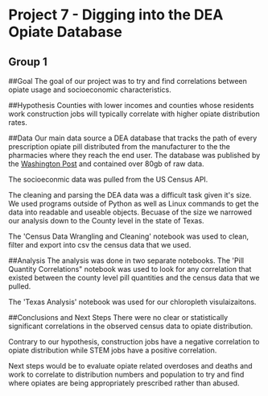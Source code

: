 # Project 7 - Digging into the DEA Opiate Database
## Group 1

##Goal
The goal of our project was to try and find correlations between opiate usage and socioeconomic characteristics.


##Hypothesis
Counties with lower incomes and counties whose residents work construction jobs will typically correlate with higher opiate distribution rates.


##Data
Our main data source a DEA database that tracks the path of every prescription opiate pill distributed from the manufacturer to the the pharmacies where they reach the end user. The database was published by the [Washington Post](https://www.washingtonpost.com/investigations/76-billion-opioid-pills-newly-released-federal-data-unmasks-the-epidemic/2019/07/16/5f29fd62-a73e-11e9-86dd-d7f0e60391e9_story.html) and contained over 80gb of raw data.

The socioeconmic data was pulled from the US Census API.

The cleaning and parsing the DEA data was a difficult task given it's size. We used programs outside of Python as well as Linux commands to get the data into readable and useable objects. Becuase of the size we narrowed our analysis down to the County level in the state of Texas.

The 'Census Data Wrangling and Cleaning' notebook was used to clean, filter and export into csv the census data that we used.


##Analysis
The analysis was done in two separate notebooks. The 'Pill Quantity Correlations" notebook was used to look for any correlation that existed between the county level pill quantities and the census data that we pulled.

The 'Texas Analysis' notebook was used for our chloropleth visulaizaitons.

##Conclusions and Next Steps
There were no clear or statistically significant correlations in the observed census data to opiate distribution.

Contrary to our hypothesis, construction jobs have a negative correlation to opiate distribution while STEM jobs have a positive correlation.

Next steps would be to evaluate opiate related overdoses and deaths and work to correlate to distribution numbers and population to try and find where opiates are being appropriately prescribed rather than abused.

